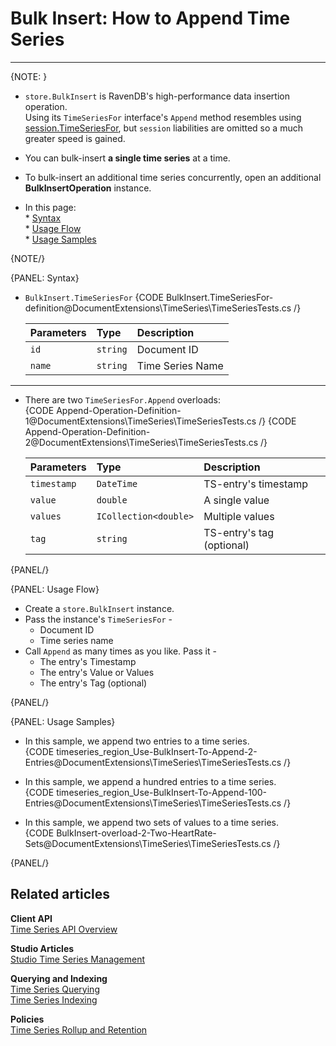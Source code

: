 ﻿# Bulk Insert: How to Append Time Series

---

{NOTE: }

* `store.BulkInsert` is RavenDB's high-performance data insertion operation.  
  Using its `TimeSeriesFor` interface's `Append` method resembles using 
  [session.TimeSeriesFor](../../../../../document-extensions/timeseries/client-api/session/append), 
  but `session` liabilities are omitted so a much greater speed is gained.  

* You can bulk-insert **a single time series** at a time.  

* To bulk-insert an additional time series concurrently, open an additional **BulkInsertOperation** 
  instance.  

* In this page:  
      * [Syntax](../../../../../document-extensions/timeseries/client-api/operations/bulk-insert/append-in-bulk#syntax)  
      * [Usage Flow](../../../../../document-extensions/timeseries/client-api/operations/bulk-insert/append-in-bulk#usage-flow)  
      * [Usage Samples](../../../../../document-extensions/timeseries/client-api/operations/bulk-insert/append-in-bulk#usage-samples)  

{NOTE/}

{PANEL: Syntax}

*   `BulkInsert.TimeSeriesFor`
    {CODE BulkInsert.TimeSeriesFor-definition@DocumentExtensions\TimeSeries\TimeSeriesTests.cs /}  

     | Parameters | Type | Description |
     |:-------------|:-------------|:-------------|
     | `id` | `string` | Document ID |
     | `name` | `string` | Time Series Name |

---

* There are two `TimeSeriesFor.Append` overloads:  
   {CODE Append-Operation-Definition-1@DocumentExtensions\TimeSeries\TimeSeriesTests.cs /}
   {CODE Append-Operation-Definition-2@DocumentExtensions\TimeSeries\TimeSeriesTests.cs /}

     | Parameters | Type | Description |
     |:-------------|:-------------|:-------------|
     | `timestamp` | `DateTime` | TS-entry's timestamp |
     | `value` | `double` | A single value |
     | `values` | `ICollection<double>` | Multiple values |
     | `tag` | `string` | TS-entry's tag (optional) |

{PANEL/}

{PANEL: Usage Flow}

* Create a `store.BulkInsert` instance.  
* Pass the instance's `TimeSeriesFor` -  
   * Document ID  
   * Time series name  
* Call `Append` as many times as you like. Pass it -  
   * The entry's Timestamp  
   * The entry's Value or Values  
   * The entry's Tag (optional)  

{PANEL/}

{PANEL: Usage Samples}

* In this sample, we append two entries to a time series.  
   {CODE timeseries_region_Use-BulkInsert-To-Append-2-Entries@DocumentExtensions\TimeSeries\TimeSeriesTests.cs /}  

* In this sample, we append a hundred entries to a time series.  
   {CODE timeseries_region_Use-BulkInsert-To-Append-100-Entries@DocumentExtensions\TimeSeries\TimeSeriesTests.cs /}  

* In this sample, we append two sets of values to a time series.  
   {CODE BulkInsert-overload-2-Two-HeartRate-Sets@DocumentExtensions\TimeSeries\TimeSeriesTests.cs /}  

{PANEL/}

## Related articles

**Client API**  
[Time Series API Overview](../../../../../document-extensions/timeseries/client-api/overview)  

**Studio Articles**  
[Studio Time Series Management](../../../../../studio/database/document-extensions/time-series)  

**Querying and Indexing**  
[Time Series Querying](../../../../../document-extensions/timeseries/querying/overview-and-syntax)  
[Time Series Indexing](../../../../../document-extensions/timeseries/indexing)  

**Policies**  
[Time Series Rollup and Retention](../../../../../document-extensions/timeseries/rollup-and-retention)  
